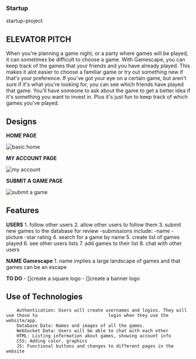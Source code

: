 ### Startup
startup-project

## ELEVATOR PITCH

When you're planning a game night, or a party where games will be played, it can sometimes be difficult to choose a game. With Gamescape, you can keep track of the games that your friends and you have already played. This makes it alot easier to choose a familiar game or try out something new if that's your preference. If you've got your eye on a certain game, but aren't sure if it's what you're looking for, you can see which friends have played that game. You'll have someone to ask about the game to get a better idea if it's something you want to invest in. Plus it's just fun to keep track of which games you've played.

## Designs

**HOME PAGE**

![basic home](https://github.com/lexiloocastle/startup/assets/156277323/1ed4ac94-9d8d-45df-9c3a-31f05f2f667c)


**MY ACCOUNT PAGE**

![my account](https://github.com/lexiloocastle/startup/assets/156277323/079776f3-87ea-41f0-bf08-15fa0deac7a6)


**SUBMIT A GAME PAGE**

![submit a game](https://github.com/lexiloocastle/startup/assets/156277323/1759f766-b93c-4e19-8f89-df3866d89838)

## Features

**USERS** 
        1. follow other users
        2. allow other users to follow them
        3. submit new games to the database for review
            -submissions include:
                -name
                -picture
                -star rating
        4. search for a game by name
        5. create list of games played
        6. see other users lists
        7. add games to their list
        8. chat with other users

**NAME Gamescape**
        1. name implies a large landscape of games and that games can be an escape

**TO DO**
        - []create a square logo
        - []create a banner logo

## Use of Technologies
        Authentication: Users will create usernames and logins. They will use those to                           login when they use the website/app.
        Database Data: Names and images of all the games.
        WebSocket Data: Users will be able to chat with each other
        HTML: Listing information about games, showing account info
        CSS: Adding color, graphics
        JS: Functional buttons and changes to different pages in the website
        

